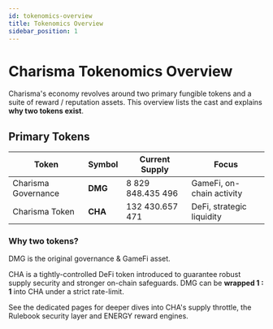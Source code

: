 ```yaml
---
id: tokenomics-overview
title: Tokenomics Overview
sidebar_position: 1
---
```


# Charisma Tokenomics Overview

Charisma's economy revolves around two primary fungible tokens and a suite of reward / reputation assets. This overview lists the cast and explains **why two tokens exist**.

## Primary Tokens

| Token | Symbol | Current Supply | Focus |
|-------|--------|----------------|-------|
| Charisma Governance | **DMG** | 8 829 848.435 496 | GameFi, on-chain activity |
| Charisma Token | **CHA** | 132 430.657 471 | DeFi, strategic liquidity |

### Why two tokens?

DMG is the original governance & GameFi asset.

CHA is a tightly-controlled DeFi token introduced to guarantee robust supply security and stronger on-chain safeguards. DMG can be **wrapped 1 : 1** into CHA under a strict rate-limit.

See the dedicated pages for deeper dives into CHA's supply throttle, the Rulebook security layer and ENERGY reward engines. 